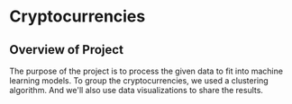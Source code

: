 # Cryptocurrencies

## Overview of Project

The purpose of the project is to process the given data to fit into machine learning models. To group the cryptocurrencies, we used a clustering algorithm. And we'll also use data visualizations to share the results.
